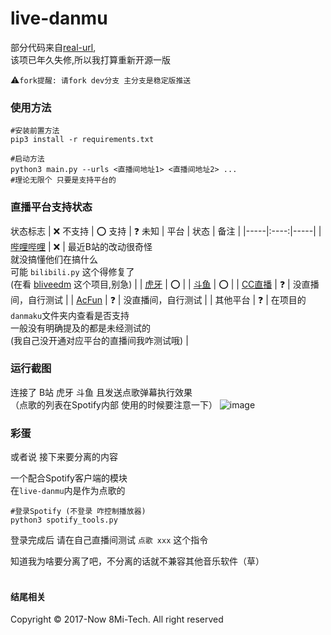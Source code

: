 # live-danmu
部分代码来自[real-url](https://github.com/wbt5/real-url),<br>
该项已年久失修,所以我打算重新开源一版

:warning:`fork提醒: 请fork dev分支 主分支是稳定版推送`

### 使用方法
```shell
#安装前置方法
pip3 install -r requirements.txt

#启动方法
python3 main.py --urls <直播间地址1> <直播间地址2> ...
#理论无限个 只要是支持平台的
```

### 直播平台支持状态
状态标志 | :x: 不支持 | :o: 支持 | :question: 未知
| 平台 | 状态 | 备注 |
|-----|:----:|-----|
| [哔哩哔哩](https://live.bilibili.com) | :x: | 最近B站的改动很奇怪<br>就没搞懂他们在搞什么<br>可能 `bilibili.py` 这个得修复了<br>(在看 [bliveedm](https://github.com/xfgryujk/blivedm) 这个项目,别急) |
| [虎牙](https://huya.com) | :o: | 
| [斗鱼](https://douyu.com) | :o: | 
| [CC直播](https://cc.163.com) | :question: | 没直播间，自行测试 |
| [AcFun](https://live.acfun.cn/) | :question: | 没直播间，自行测试 |
| 其他平台 | :question: | 在项目的`danmaku`文件夹内查看是否支持<br>一般没有明确提及的都是未经测试的<br>(我自己没开通对应平台的直播间我咋测试哦) |

### 运行截图

连接了 B站 虎牙 斗鱼 且发送点歌弹幕执行效果<br>（点歌的列表在Spotify内部 使用的时候要注意一下）
![image](https://github.com/8Mi-Tech/live-danmu/assets/25455400/737dfbd8-0ee2-4cb9-bf8b-a0bcb1bb4c22)


### 彩蛋
或者说 接下来要分离的内容

一个配合Spotify客户端的模块<br>在`live-danmu`内是作为点歌的
```shell
#登录Spotify (不登录 咋控制播放器)
python3 spotify_tools.py
```
登录完成后 请在自己直播间测试 `点歌 xxx` 这个指令

知道我为啥要分离了吧，不分离的话就不兼容其他音乐软件（草）
<br>
<br>
#### 结尾相关
Copyright © 2017-Now 8Mi-Tech. All right reserved
